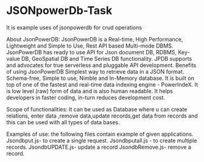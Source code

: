 # JSONpowerDb-Task
It is example uses of jsonpowerdb  for crud operations

About JsonPowerDB:
JsonPowerDB is a Real-time, High Performance, Lightweight and Simple to Use, Rest API based Multi-mode DBMS. JsonPowerDB has ready to use API for Json document DB, RDBMS, Key-value DB, GeoSpatial DB and Time Series DB functionality. JPDB supports and advocates for true serverless and pluggable API development.
Benefits of using JsonPowerDB
Simplest way to retrieve data in a JSON format.
Schema-free, Simple to use, Nimble and In-Memory database.
It is built on top of one of the fastest and real-time data indexing engine - PowerIndeX.
It is low level (raw) form of data and is also human readable.
It helps developers in faster coding, in-turn reduces development cost.

Scope of functionalities:
It can be used as Database where u can create relations, enter data ,remove data,update records,get data from records and this can be used with all  types of data bases.


Examples of use:
the following files contain example of given applications.
Jsondbput.js- to create a single request.
Jsondbputall.js - to create multiple records.
JsondbUPDATE.js- update a record
JsondbRemove.js- remove a record.
